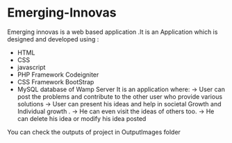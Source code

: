 # Emerging-Innovas
Emerging innovas is a web based application .It is an Application which is designed and developed using :
*  HTML
*  CSS
*  javascript
*  PHP Framework Codeigniter
*  CSS Framework  BootStrap
*  MySQL database of Wamp Server
It is an application where:
-> User can post the problems  and contribute to the other user who provide various solutions
-> User can present his ideas and help in societal Growth and Individual growth .
-> He can even visit the ideas of others too.
-> He can delete his idea or modify his idea posted
 

  You can check the outputs of project in OutputImages folder
